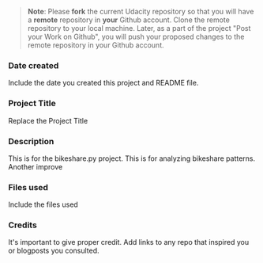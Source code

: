 >**Note**: Please **fork** the current Udacity repository so that you will have a **remote** repository in **your** Github account. Clone the remote repository to your local machine. Later, as a part of the project "Post your Work on Github", you will push your proposed changes to the remote repository in your Github account.

### Date created
Include the date you created this project and README file.

### Project Title
Replace the Project Title

### Description
This is for the bikeshare.py project. This is for analyzing bikeshare patterns. Another improve
### Files used
Include the files used

### Credits
It's important to give proper credit. Add links to any repo that inspired you or blogposts you consulted.

